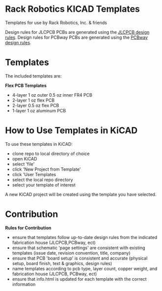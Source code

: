 # Rack Robotics KICAD Templates
Templates for use by Rack Robotics, Inc. & friends

Design rules for JLCPCB PCBs are generated using the [JLCPCB design rules](https://jlcpcb.com/capabilities/pcb-capabilities). 
Design rules for PCBway PCBs are generated using the [PCBway design rules](https://www.pcbway.com/capabilities.html).

# Templates 
The included templates are: 

**Flex PCB Templates** 
- 4-layer 1 oz outer 0.5 oz inner FR4 PCB
- 2-layer 1 oz flex PCB 
- 2-layer 0.5 oz flex PCB
- 1-layer 1 oz aluminum PCB

# How to Use Templates in KiCAD 

To use these templates in KiCAD: 

- clone repo to local directory of choice 
- open KiCAD 
- select 'file' 
- click 'New Project from Template' 
- click 'User Templates
- select the local repo directory
- select your template of interest

A new KiCAD project will be created using the template you have selected. 

# Contribution 

**Rules for Contribution** 
 - ensure that templates follow up-to-date design rules from the indicated fabrication house (JLCPCB,PCBway, ect)
 - ensure that schematic 'page settings' are consistent with existing templates (issue date, revision convention, title, company)
 - ensure that PCB 'board setup' is consistent and accurate (physical setup, board finish, text & graphics, design rules)
 - name templates according to pcb type, layer count, copper weight, and fabrication house (JLCPCB, PCBway, ect)
 - ensure that info.html is updated for each template with the correct information
